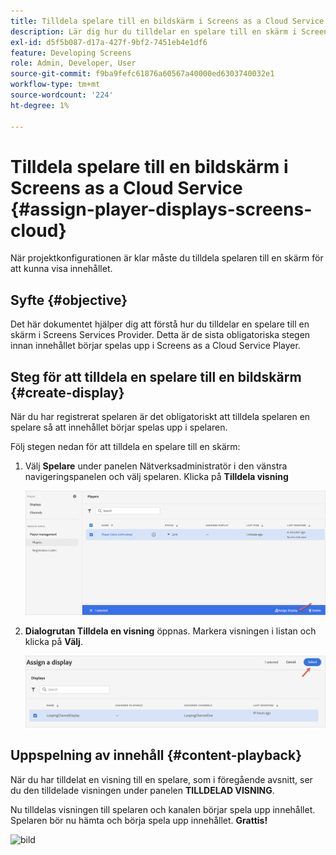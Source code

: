 ```yaml
---
title: Tilldela spelare till en bildskärm i Screens as a Cloud Service
description: Lär dig hur du tilldelar en spelare till en skärm i Screens as a Cloud Service.
exl-id: d5f5b087-d17a-427f-9bf2-7451eb4e1df6
feature: Developing Screens
role: Admin, Developer, User
source-git-commit: f9ba9fefc61876a60567a40000ed6303740032e1
workflow-type: tm+mt
source-wordcount: '224'
ht-degree: 1%

---
```


# Tilldela spelare till en bildskärm i Screens as a Cloud Service {#assign-player-displays-screens-cloud}

När projektkonfigurationen är klar måste du tilldela spelaren till en skärm för att kunna visa innehållet.

## Syfte {#objective}

Det här dokumentet hjälper dig att förstå hur du tilldelar en spelare till en skärm i Screens Services Provider. Detta är de sista obligatoriska stegen innan innehållet börjar spelas upp i Screens as a Cloud Service Player.

## Steg för att tilldela en spelare till en bildskärm {#create-display}

När du har registrerat spelaren är det obligatoriskt att tilldela spelaren en spelare så att innehållet börjar spelas upp i spelaren.

Följ stegen nedan för att tilldela en spelare till en skärm:

1. Välj **Spelare** under panelen Nätverksadministratör i den vänstra navigeringspanelen och välj spelaren. Klicka på **Tilldela visning**

   ![bild](/help/screens-cloud/assets/player/register-player7.png)

1. **Dialogrutan Tilldela en visning** öppnas. Markera visningen i listan och klicka på **Välj**.

   ![bild](/help/screens-cloud/assets/player/register-player8.png)

## Uppspelning av innehåll {#content-playback}

När du har tilldelat en visning till en spelare, som i föregående avsnitt, ser du den tilldelade visningen under panelen **TILLDELAD VISNING**.

Nu tilldelas visningen till spelaren och kanalen börjar spela upp innehållet. Spelaren bör nu hämta och börja spela upp innehållet. **Grattis!**

![bild](/help/screens-cloud/assets/player/output.gif)
